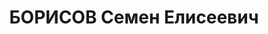 ---
title: БОРИСОВ Семен Елисеевич
description: "1906 г.р., русский, член ВКП(б), воентехник 1 ранга, нач. самолетного\
  \ цеха 134 авиапарка 134 авиабригады СибВО. \n  Арестован 16.07.1937. \n  ВКВС -\
  \ 30.10.1937, ВМН. Расстрелян 30.10.1937, Новосибирск"
---